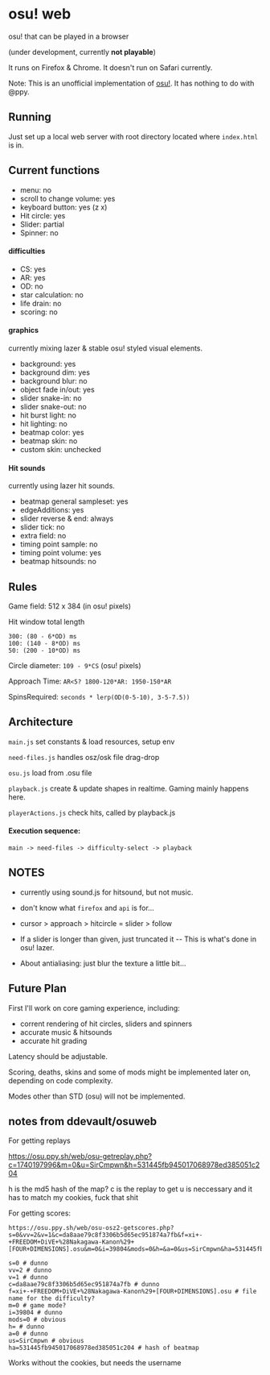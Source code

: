 # osu! web

osu! that can be played in a browser

(under development, currently **not playable**)

It runs on Firefox & Chrome. It doesn't run on Safari currently.

Note: This is an unofficial implementation of [osu!](https://osu.ppy.sh). It has nothing to do with @ppy.

## Running

Just set up a local web server with root directory located where `index.html` is in.

## Current functions

- menu: no
- scroll to change volume: yes
- keyboard button: yes (z x)
- Hit circle: yes
- Slider: partial
- Spinner: no

#### difficulties

- CS: yes
- AR: yes
- OD: no
- star calculation: no
- life drain: no
- scoring: no

#### graphics

currently mixing lazer & stable osu! styled visual elements.

- background: yes
- background dim: yes
- background blur: no
- object fade in/out: yes
- slider snake-in: no
- slider snake-out: no
- hit burst light: no
- hit lighting: no
- beatmap color: yes
- beatmap skin: no
- custom skin: unchecked

#### Hit sounds

currently using lazer hit sounds.

- beatmap general sampleset: yes
- edgeAdditions: yes
- slider reverse & end: always
- slider tick: no
- extra field: no
- timing point sample: no
- timing point volume: yes
- beatmap hitsounds: no

## Rules

Game field: 512 x 384 (in osu! pixels)

Hit window total length

	300: (80 - 6*OD) ms
	100: (140 - 8*OD) ms
	50: (200 - 10*OD) ms

Circle diameter: `109 - 9*CS` (osu! pixels)

Approach Time: `AR<5? 1800-120*AR: 1950-150*AR`

SpinsRequired: `seconds * lerp(OD(0-5-10), 3-5-7.5))`


## Architecture

`main.js`
	set constants & load resources, setup env

`need-files.js`
	handles osz/osk file drag-drop

`osu.js`
	load from .osu file
	
`playback.js`
	create & update shapes in realtime. Gaming mainly happens here. 
	
`playerActions.js`
	check hits, called by playback.js

#### Execution sequence:

	main -> need-files -> difficulty-select -> playback


## NOTES

- currently using sound.js for hitsound, but not music.

- don't know what `firefox` and `api` is for...

- cursor > approach > hitcircle = slider > follow

- If a slider is longer than given, just truncated it -- This is what's done in osu! lazer.

- About antialiasing: just blur the texture a little bit...


## Future Plan

First I'll work on core gaming experience, including:

- corrent rendering of hit circles, sliders and spinners
- accurate music & hitsounds
- accurate hit grading

Latency should be adjustable.

Scoring, deaths, skins and some of mods might be implemented later on, depending on code complexity.

Modes other than STD (osu) will not be implemented.


## notes from ddevault/osuweb

For getting replays

https://osu.ppy.sh/web/osu-getreplay.php?c=1740197996&m=0&u=SirCmpwn&h=531445fb945017068978ed385051c204

h is the md5 hash of the map?
c is the replay to get
u is neccessary and it has to match my cookies, fuck that shit

For getting scores:

```
https://osu.ppy.sh/web/osu-osz2-getscores.php?s=0&vv=2&v=1&c=da8aae79c8f3306b5d65ec951874a7fb&f=xi+-+FREEDOM+DiVE+%28Nakagawa-Kanon%29+[FOUR+DIMENSIONS].osu&m=0&i=39804&mods=0&h=&a=0&us=SirCmpwn&ha=531445fb945017068978ed385051c204
```

```
s=0 # dunno
vv=2 # dunno
v=1 # dunno
c=da8aae79c8f3306b5d65ec951874a7fb # dunno
f=xi+-+FREEDOM+DiVE+%28Nakagawa-Kanon%29+[FOUR+DIMENSIONS].osu # file name for the difficulty?
m=0 # game mode?
i=39804 # dunno
mods=0 # obvious
h= # dunno
a=0 # dunno
us=SirCmpwn # obvious
ha=531445fb945017068978ed385051c204 # hash of beatmap
```

Works without the cookies, but needs the username
